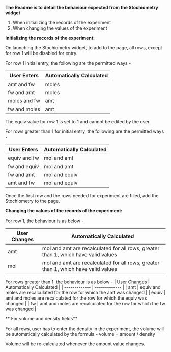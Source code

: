 **The Readme is to detail the behaviour expected from the Stochiometry widget**

1. When initializing the records of the experiment
2. When changing the values of the experiment

**Initializing the records of the experiment:**

On launching the Stochiometry widget, to add to the page, all rows, except for row 1
will be disabled for entry.

For row 1 initial entry, the following are the permitted ways - 

|  User Enters  | Automatically Calculated |
| ------------- | ------------- |
| amt and fw  | moles  |
| fw and amt  | moles |
| moles and fw | amt  |
| fw and moles  | amt  |

The equiv value for row 1 is set to 1 and cannot be edited by the user.

For rows greater than 1 for initial entry, the following are the permitted ways -

|  User Enters  | Automatically Calculated |
| ------------- | ------------- |
| equiv and fw  | mol and amt  |
| fw and equiv  | mol and amt |
| fw and amt | mol and equiv  |
| amt and fw  | mol and equiv  |

Once the first row and the rows needed for experiment are filled, add the Stochiometry to the page.

**Changing the values of the records of the experiment:**

For row 1, the behaviour is as below - 

|  User Changes  | Automatically Calculated |
| ------------- | ------------- |
| amt  | mol and amt are recalculated for all rows, greater than 1, which have valid values |
| mol  | mol and amt are recalculated for all rows, greater than 1, which have valid values |

For rows greater than 1, the behaviour is as below - 
|  User Changes  | Automatically Calculated |
| ------------- | ------------- |
| amt  | equiv and moles are recalculated for the row for which the amt was changed |
| equiv  | amt and moles are recalculated for the row for which the equiv was changed  |
| fw  | amt and moles are recalculated for the row for which the fw was changed  |

** For volume and density fields**

For all rows, user has to enter the density in the experiment, the volume will be automatically calculated by the formula -
volume = amount / density

Volume will be re-calculated whenever the amount value changes.
